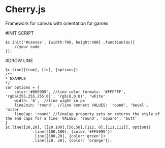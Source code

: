 # Сherry.js
Framework for canvas with orientation for games

#INIT SCRIPT 

    $c.init('#canvas', {width:700, height:400} ,function($c){
        //your code
    });

#DROW LINE

    $c.line([from], [to], {options})
    /**        
    * EXAMPLE
    */
    var options = {   
        color:'#005999', //line color formats: '#FFFFFF', 'rgba(255,255,255,0)', 'rgb(0,0,0)', 'white'
        width: '6',  //line wight in px
        lineJoin: 'round', //line connect VALUES: 'round', 'bevel', 'miter'
        lineCap: 'round' //lineCap property sets or returns the style of the end caps for a line  VALUES: 'round', 'square', 'butt'
    }
    $c.line([20,20], [[20,100],[50,50],[112, 0],[111,111]], options)
                .line([100,100], {color:'#FF5999'})
                .line([100,20], {color:'green'})
                .line([20, 20], {color: 'orange'});

